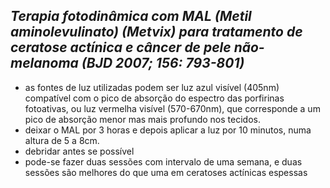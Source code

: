 ## ***Terapia fotodinâmica com MAL (Metil aminolevulinato) (Metvix) para tratamento de ceratose actínica e câncer de pele não-melanoma (BJD 2007; 156: 793-801)***


- as fontes de luz utilizadas podem ser luz azul visível (405nm) compatível com o pico de absorção do espectro das porfirinas fotoativas, ou luz vermelha visível (570-670nm), que corresponde a um pico de absorção menor mas mais profundo nos tecidos.  
- deixar o MAL por 3 horas e depois aplicar a luz por 10 minutos, numa altura de 5 a 8cm.  
- debridar antes se possível  
- pode-se fazer duas sessões com intervalo de uma semana, e duas sessões são melhores do que uma em ceratoses actínicas espessas


